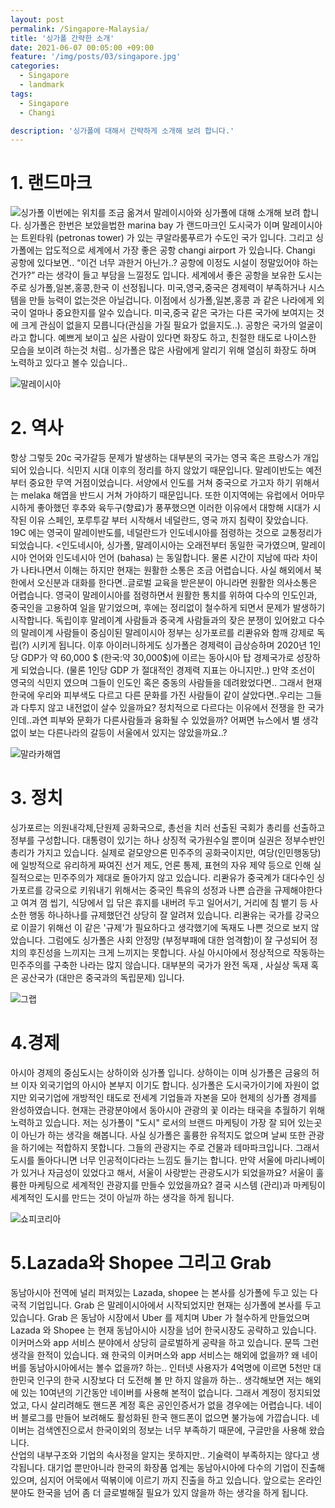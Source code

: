 ```yaml
---
layout: post
permalink: /Singapore-Malaysia/
title: '싱가폴 간략한 소개'
date: 2021-06-07 00:05:00 +09:00
feature: '/img/posts/03/singapore.jpg'
categories:
  - Singapore
  - landmark
tags:
  - Singapore
  - Changi

description: '싱가폴에 대해서 간략하게 소개해 보려 합니다.'
---
```


# 1. 랜드마크
![싱가폴](/img/posts/03/마리나베이.jpg)
이번에는 위치를 조금 옮겨서 말레이시아와 싱가폴에 대해 소개해 보려 합니다. 싱가폴은 한번은 보았을법한 marina bay 가 랜드마크인 도시국가 이며 말레이시아는 트윈타워 (petronas tower) 가 있는 쿠알라룸푸르가 수도인 국가 입니다. 그리고 싱가폴에는 압도적으로 세계에서 가장 좋은 공항 changi airport 가 있습니다. Changi 공항에 있다보면.. “이건 너무 과한거 아닌가..? 공항에 이정도 시설이 정말있어야 하는건가?”  라는 생각이 들고 부담을 느낄정도 입니다. 세계에서 좋은 공항을 보유한 도시는 주로 싱가폴,일본,홍콩,한국 이 선정됩니다. 미국,영국,중국은 경제력이 부족하거나 시스템을 만들 능력이 없는것은 아닐겁니다. 이점에서 싱가폴,일본,홍콩 과 같은 나라에게 외국이 얼마나 중요한지를 알수 있습니다. 미국,중국 같은 국가는 다른 국가에 보여지는 것에 크게 관심이 없을지 모릅니다(관심을 가질 필요가 없을지도..). 공항은 국가의 얼굴이라고 합니다. 예쁘게 보이고 싶은 사람이 있다면 화장도 하고, 친절한 태도로 나이스한 모습을 보이려 하는것 처럼.. 싱가폴은 많은 사람에게 알리기 위해 열심히 화장도 하며 노력하고 있다고 볼수 있습니다..

![말레이시아](/img/posts/03/창이공항.jpg)

# 2. 역사
항상 그렇듯 20c 국가갈등 문제가 발생하는 대부분의 국가는 영국 혹은 프랑스가 개입되어 있습니다. 식민지 시대 이후의 정리를 하지 않았기 때문입니다. 말레이반도는 예전부터 중요한 무역 거점이었습니다. 서양에서 인도를 거쳐 중국으로 가고자 하기 위해서는 melaka 해엽을 반드시 거쳐 가야하기 때문입니다. 또한 이지역에는 유럽에서 어마무시하게 좋아했던 후추와 육두구(향료)가 풍푸했으면 이러한 이유에서 대항해 시대가 시작된 이유 스페인, 포루투갈 부터 시작해서 네덜란드, 영국 까지 침략이 잦았습니다. 19C 에는 영국이 말레이반도를, 네덜란드가 인도네시아를 점령하는 것으로 교통정리가 되었습니다. <인도네시아, 싱가폴, 말레이시아는 오래전부터 동일한 국가였으며, 말레이시아 언어와 인도네시아 언어 (bahasa) 는 동일합니다. 물론 시간이 지남에 따라 차이가 나타나면서 이해는 하지만 현재는 원활한 소통은 조금 어렵습니다. 사실 해외에서 북한에서 오신분과 대화를 한다면..글로벌 교육을 받은분이 아니라면 원활한 의사소통은 어렵습니다.
영국이 말레이시아를 점령하면서 원활한 통치를 위하여 다수의 인도인과, 중국인을 고용하여 일을 맡기었으며, 후에는 정리없이 철수하게 되면서 문제가 발생하기 시작합니다. 독립이후  말레이계 사람들과 중국계 사람들과의 잦은 분쟁이 있어왔고 다수의 말레이계 사람들이 중심이된 말레이시아 정부는 싱가포르를 리콴유와 함깨 강제로 독립(?) 시키게 됩니다. 이후 아이러니하게도 싱가폴은 경제력이 급상승하며 2020년 1인당 GDP가 약 60,000 $ (한국:약 30,000$)에 이르는 동아시아 탑 경제국가로 성장하게 되었습니다. (물론 1인당 GDP 가 절대적인 경제력 지표는 아니지만..)
만약 조선이 영국의 식민지 였으며 그들이 인도인 혹은 중동의 사람들을 데려왔었다면.. 그래서 현재 한국에 우리와 피부색도 다르고 다른 문화를 가진 사람들이 같이 살았다면..우리는 그들과 다투지 않고 내전없이 살수 있을까요? 정치적으로 다르다는 이유에서 전쟁을 한 국가인데..과연 피부와 문화가 다른사람들과 융화될 수 있었을까? 어쩌면 뉴스에서 별 생각없이 보는 다른나라의 갈등이 서울에서 있지는 않았을까요..?

![말라카해엽](/img/posts/03/말라카해협.jpg)
# 3. 정치

싱가포르는 의원내각제,단원제 공화국으로, 총선을 치러 선출된 국회가 총리를 선출하고 정부를 구성합니다. 대통령이 있기는 하나 상징적 국가원수일 뿐이며 실권은 정부수반인 총리가 가지고 있습니다. 실제로 겉모양으론 민주주의 공화국이지만, 여당(인민행동당)에 일방적으로 유리하게 짜여진 선거 제도, 언론 통제, 표현의 자유 제약 등으로 인해 실질적으로는 민주주의가 제대로 돌아가지 않고 있습니다.
리콴유가 중국계가 대다수인 싱가포르를 강국으로 키워내기 위해서는 중국인 특유의 성정과 나쁜 습관을 규제해야한다고 여겨 껌 씹기, 식당에서 입 닦은 휴지를 내버려 두고 일어서기, 거리에 침 뱉기 등 사소한 행동 하나하나를 규제했던건 상당히 잘 알려져 있습니다. 리콴유는 국가를 강국으로 이끌기 위해선 이 같은 '규제'가 필요하다고 생각했기에 독재도 나쁜 것으로 보지 않았습니다. 그럼에도 싱가폴은 사회 안정망 (부정부패에 대한 엄격함)이 잘 구성되어 정치의 후진성을 느끼지는 크게 느끼지는 못합니다. 사실 아시아에서 정상적으로 작동하는 민주주의를 구축한 나라는 많지 않습니다. 대부분의 국가가 완전 독재 , 사실상 독재 혹은 공산국가 (대만은 중국과의 독립문제) 입니다.

![그랩](/img/posts/03/그랩사항.jpg)
# 4.경제
아시아 경제의 중심도시는 상하이와 싱가폴 입니다. 상하이는 이며 싱가폴은 금융의 허브 이자 외국기업의 아시아 본부지 이기도 합니다. 싱가폴은 도시국가이기에 자원이 없지만 외국기업에 개방적인 태도로 전세계 기업들과 자본을 모아 현제의 싱가폴 경제를 완성하였습니다. 현재는 관광분야에서 동아시아 관광의 꽃 이라는 태국을 추월하기 위해 노력하고 있습니다. 저는 싱가폴이 "도시" 로서의 브랜드 마케팅이 가장 잘 되어 있는곳이 아닌가 하는 생각을 해봅니다. 사실 싱가폴은 훌륭한 유적지도 없으며 날씨 또한 관광을 하기에는 적합하지 못합니다. 그들의 관광지는 주로 건물과 테마파크입니다. 그래서 도시를 돌아다니면 너무 인공적이다라는 느낌도 들기는 합니다. 만약 서울에 마리나베이가 있거나 자금성이 있었다고 해서, 서울이 사랑받는 관광도시가 되었을까요? 서울이 훌륭한 마케팅으로 세계적인 관광지를 만들수 있었을까요? 결국 시스템 (관리)과 마케팅이 세계적인 도시를 만드는 것이 아닐까 하는 생각을 하게 됩니다.

![쇼피코리아](/img/posts/03/쇼피코리아.gif)
# 5.Lazada와 Shopee 그리고 Grab
동남아시아 전역에 널리 퍼져있는 Lazada, shopee 는 본사를 싱가폴에 두고 있는 다국적 기업입니다. Grab 은 말레이시아에서 시작되었지만 현재는 싱가폴에 본사를 두고 있습니다. Grab 은 동남아 시장에서 Uber 를 제치며 Uber 가 철수하게 만들었으며 Lazada 와 Shopee 는 현재 동남아시아 시장을 넘어 한국시장도 공략하고 있습니다. 이커머스와 app 서비스 분야에서 상당히 글로벌하게 공략을 하고 있습니다. 문뜩 그런 생각을 한적이 있습니다. 왜 한국의 이커머스와 app 서비스는 해외에 없을까? 왜 네이버를 동남아시아에서는 볼수 없을까? 하는.. 인터넷 사용자가 4억명에 이르면 5천만 대한민국 인구의 한국 시장보다 더 도전해 볼 만 하지 않을까 하는..
생각해보면 저는 해외에 있는 10여년의 기간동안 네이버를 사용해 본적이 없습니다. 그래서 계정이 정지되었었고, 다시 살리려해도 핸드폰 계정 혹은 공인인증서가 없을 경우에는 어렵습니다. 네이버 블로그를 만들어 보려해도 활성화된 한국 핸드폰이 없으면 불가능에 가깝습니다. 네이버는 검색엔진으로서 한국이외의 정보는 너무 부족하기 때문에, 구글만을 사용해 왔습니다. <br>
산업의 내부구조와 기업의 속사정을 알지는 못하지만.. 기술력이 부족하지는 않다고 생각됩니다. 대기업 뿐만아니라 한국의 화장품 업계는 동남아시아에 다수의 기업이 진출해 있으며, 심지어 어묵에서 떡볶이에 이르기 까지 진출을 하고 있습니다. 앞으로는 온라인 분야도 한국을 넘어 좀 더 글로벌해질 필요가 있지 않을까 하는 생각을 하게 됩니다.
